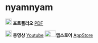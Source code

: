# nyamnyam
<img src =https://upload.wikimedia.org/wikipedia/commons/thumb/8/87/PDF_file_icon.svg/1667px-PDF_file_icon.svg.png width = 20,m height = 20 > **포트폴리오**  [PDF](https://github.com/kimjn132/nyamnyam/blob/main/ChuLoop%20별첨용%20ppt.pdf)

<img src =https://cdn-icons-png.flaticon.com/512/1384/1384060.png width = 20,m height = 20 > **동영상** [Youtube](https://www.youtube.com/watch?v=DCqc59KumYI)
<img src =https://logos-world.net/wp-content/uploads/2021/02/App-Store-Logo.png width = 35,m height = 20 >**앱스토어** [AppStore](https://apps.apple.com/kr/app/chuloop/id6446100814)
